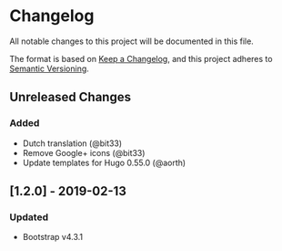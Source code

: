 # Changelog
All notable changes to this project will be documented in this file.

The format is based on [Keep a Changelog](https://keepachangelog.com/en/1.0.0/),
and this project adheres to [Semantic Versioning](https://semver.org/spec/v2.0.0.html).

## Unreleased Changes
### Added
- Dutch translation (@bit33)
- Remove Google+ icons (@bit33)
- Update templates for Hugo 0.55.0 (@aorth)

## [1.2.0] - 2019-02-13
### Updated
- Bootstrap v4.3.1
